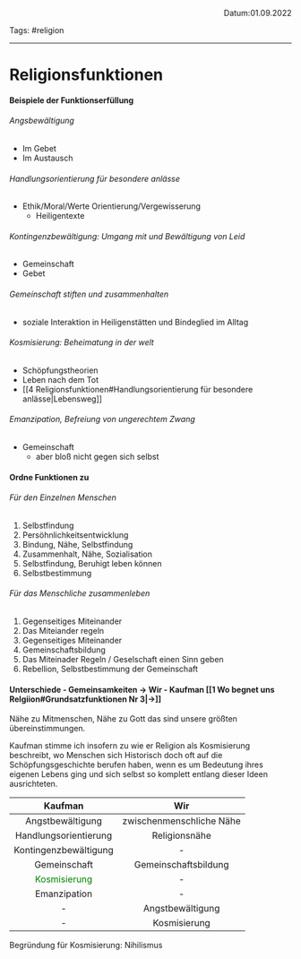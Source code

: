 <p align="right">Datum:01.09.2022</p>

Tags: #religion 

---
# Religionsfunktionen
#### Beispiele der Funktionserfüllung
###### Angsbewältigung
- Im Gebet
- Im Austausch
###### Handlungsorientierung für besondere anlässe
- Ethik/Moral/Werte Orientierung/Vergewisserung
	- Heiligentexte
###### Kontingenzbewältigung: Umgang mit und Bewältigung von Leid
- Gemeinschaft
- Gebet
###### Gemeinschaft stiften und zusammenhalten
- soziale Interaktion in Heiligenstätten und Bindeglied im Alltag
###### Kosmisierung: Beheimatung in der welt
- Schöpfungstheorien
- Leben nach dem Tot
- [[4 Religionsfunktionen#Handlungsorientierung für besondere anlässe|Lebensweg]]
###### Emanzipation, Befreiung von ungerechtem Zwang
- Gemeinschaft
	- aber bloß nicht gegen sich selbst
#### Ordne Funktionen zu
###### Für den Einzelnen Menschen
1. Selbstfindung
2. Persöhnlichkeitsentwicklung
3. Bindung, Nähe, Selbstfindung
4. Zusammenhalt, Nähe, Sozialisation
5. Selbstfindung, Beruhigt leben können
6. Selbstbestimmung
###### Für das Menschliche zusammenleben
1. Gegenseitiges Miteinander
2. Das Miteiander regeln
3. Gegenseitiges Miteinander
4. Gemeinschaftsbildung
5. Das Miteinader Regeln / Geselschaft einen Sinn geben
6. Rebellion, Selbstbestimmung der Gemeinschaft
#### Unterschiede - Gemeinsamkeiten → Wir  - Kaufman [[1 Wo begnet uns Relgiion#Grundsatzfunktionen Nr 3|→]]
Nähe zu Mitmenschen, Nähe zu Gott
das sind unsere größten übereinstimmungen.

Kaufman stimme ich insofern zu wie er Religion als Kosmisierung beschreibt, wo Menschen sich Historisch doch oft auf die Schöpfungsgeschichte berufen haben, wenn es um Bedeutung ihres eigenen Lebens ging und sich selbst so komplett entlang dieser Ideen ausrichteten.

Kaufman|Wir
:-:|:-:
Angstbewältigung|zwischenmenschliche Nähe
Handlungsorientierung|Religionsnähe
Kontingenzbewältigung|-
Gemeinschaft|Gemeinschaftsbildung
<a style="color:green">Kosmisierung</a>|-
Emanzipation|-
-|Angstbewältigung
-|Kosmisierung

Begründung für Kosmisierung: Nihilismus